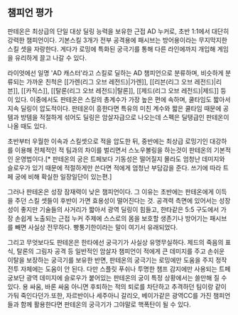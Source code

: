 챔피언 평가
----

판테온은 최상급의 단일 대상 딜링 능력을 보유한 근접 AD 누커로, 초반 1:1에서 대단히 강력한 챔피언이다. 기본스킬 3개가 전부 공격용에 패시브는 방어용이라는 무지막지한 스킬 셋을 자랑한다. 게다가 로밍에 특화된 궁극기를 통해 다른 라인에까지 개입해 게임을 유리하게 끌고 나갈 수 있다.

라이엇에선 일명 'AD 캐스터'라고 스킬로 딜하는 AD 챔피언으로 분류하며, 비슷하게 분류되는 가까운 친척은 [[가렌(리그 오브 레전드)|가렌]], [[리븐(리그 오브 레전드)|리븐]], [[카직스]], [[탈론(리그 오브 레전드)|탈론]], [[제드(리그 오브 레전드)|제드]] 등이 있다. 이중에서도 판테온은 스킬의 총계수가 가장 높은 편에 속하며, 쿨타임도 짧아서 지속 딜링이 압도적이다. 판테온이 흥한다면 특유의 미친 계수와 짧은 쿨타임 때문에 공템과 방템을 적절하게 섞어도 딜링은 암살자급으로 나오는데 스펙은 딜탱급인 판테온이 나올 때도 있다.

초반부터 우월한 이속과 스킬셋으로 적을 압도한 뒤, 중반에는 최상급 로밍기인 대강하를 이용해 전체적인 적 팀과의 차이를 벌리면서 스노우볼링을 하는것이 판테온의 기본적인 운영법이다.[* 판테온의 궁은 트페보다 기동성은 떨어질지 몰라도 엄청난 데미지와 슬로우가 있기 때문에 적절하게만 쓴다면 적에게 엄청난 부담감을 준다. 쓰기에 따라 트페 궁에 비해 확실한 일장일단이 있는편.]

그러나 판테온은 성장 잠재력이 낮은 챔피언이다. 그 이유는 초반에는 판테온에게 이득을 주던 스킬 셋들이 후반이 가면 효용성이 떨어진다는 것. 공격력 측면에 있어서는 성장성이 좋지만 기술들의 사거리가 짧아서 광역 딜링이 힘들고, 한타같은 5:5 구도에서 가장 손쉽게 노출되는 근접 누커 주제에 스스로의 몸을 보호할 생존기나 방어기는 패시브를 빼면 사실상 전무하다. 빵통기한이라는 말이 여기서 유래되었다.

그리고 무엇보다도 판테온은 한타에선 궁극기가 사실상 유명무실하다. 제드의 죽음의 표식, 탈론의 그림자 공격 등 일반적인 암살자 챔피언이 적에게 큰 데미지를 주고 손쉬운 이탈을 보장하는 궁극기를 보유한 반면, 판테온의 궁극기는 로밍에만 도움을 주지 정작 전투 자체에는 도움이 안 된다. 다만 스플릿 푸쉬나 투명한 챔프 감지에만 사용되는 트페 궁보단 광역 데미지에 슬로우가 붙어있는 판테온의 궁이 특정 상황에서는 쓸만해 질 수 있다. 용 싸움, 바론 싸움 아니면 후퇴하는 적의 퇴로를 차단하고 추격하던 팀이랑 같이 가둬 죽인다던가.또한, 자르반이나 세주아니 갈리오, 베이가같은 광역CC를 가진 챔피언들과 함께 활용한다면 판테온의 궁극기가 그야말로 핵폭탄이 될 수 있다.

